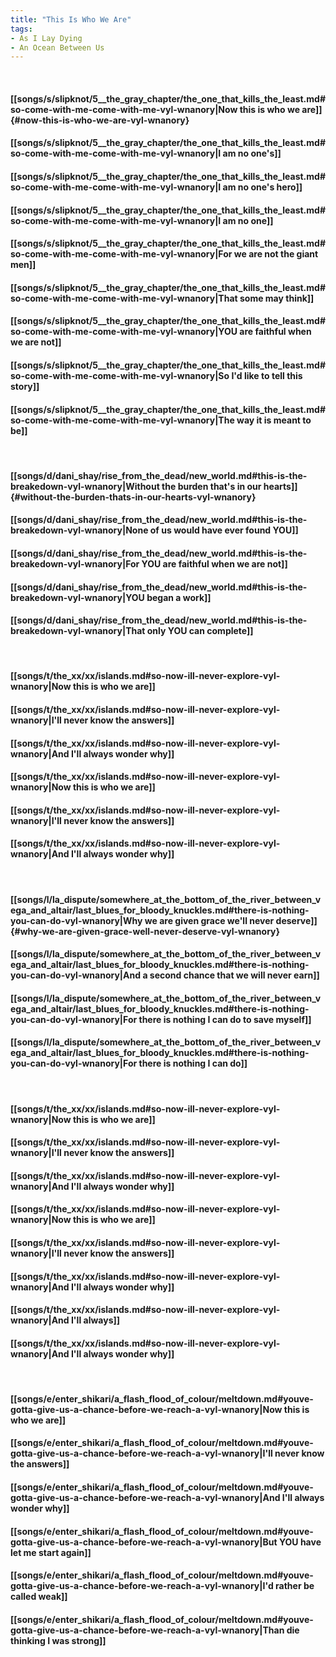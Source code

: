 ```yaml
---
title: "This Is Who We Are"
tags:
- As I Lay Dying
- An Ocean Between Us
---
```

&nbsp;
#### [[songs/s/slipknot/5__the_gray_chapter/the_one_that_kills_the_least.md#so-come-with-me-come-with-me-vyl-wnanory|Now this is who we are]] {#now-this-is-who-we-are-vyl-wnanory}
#### [[songs/s/slipknot/5__the_gray_chapter/the_one_that_kills_the_least.md#so-come-with-me-come-with-me-vyl-wnanory|I am no one's]]
#### [[songs/s/slipknot/5__the_gray_chapter/the_one_that_kills_the_least.md#so-come-with-me-come-with-me-vyl-wnanory|I am no one's hero]]
#### [[songs/s/slipknot/5__the_gray_chapter/the_one_that_kills_the_least.md#so-come-with-me-come-with-me-vyl-wnanory|I am no one]]
#### [[songs/s/slipknot/5__the_gray_chapter/the_one_that_kills_the_least.md#so-come-with-me-come-with-me-vyl-wnanory|For we are not the giant men]]
#### [[songs/s/slipknot/5__the_gray_chapter/the_one_that_kills_the_least.md#so-come-with-me-come-with-me-vyl-wnanory|That some may think]]
#### [[songs/s/slipknot/5__the_gray_chapter/the_one_that_kills_the_least.md#so-come-with-me-come-with-me-vyl-wnanory|YOU are faithful when we are not]]
#### [[songs/s/slipknot/5__the_gray_chapter/the_one_that_kills_the_least.md#so-come-with-me-come-with-me-vyl-wnanory|So I'd like to tell this story]]
#### [[songs/s/slipknot/5__the_gray_chapter/the_one_that_kills_the_least.md#so-come-with-me-come-with-me-vyl-wnanory|The way it is meant to be]]
&nbsp;
#### [[songs/d/dani_shay/rise_from_the_dead/new_world.md#this-is-the-breakedown-vyl-wnanory|Without the burden that's in our hearts]] {#without-the-burden-thats-in-our-hearts-vyl-wnanory}
#### [[songs/d/dani_shay/rise_from_the_dead/new_world.md#this-is-the-breakedown-vyl-wnanory|None of us would have ever found YOU]]
#### [[songs/d/dani_shay/rise_from_the_dead/new_world.md#this-is-the-breakedown-vyl-wnanory|For YOU are faithful when we are not]]
#### [[songs/d/dani_shay/rise_from_the_dead/new_world.md#this-is-the-breakedown-vyl-wnanory|YOU began a work]]
#### [[songs/d/dani_shay/rise_from_the_dead/new_world.md#this-is-the-breakedown-vyl-wnanory|That only YOU can complete]]
&nbsp;
#### [[songs/t/the_xx/xx/islands.md#so-now-ill-never-explore-vyl-wnanory|Now this is who we are]]
#### [[songs/t/the_xx/xx/islands.md#so-now-ill-never-explore-vyl-wnanory|I'll never know the answers]]
#### [[songs/t/the_xx/xx/islands.md#so-now-ill-never-explore-vyl-wnanory|And I'll always wonder why]]
#### [[songs/t/the_xx/xx/islands.md#so-now-ill-never-explore-vyl-wnanory|Now this is who we are]]
#### [[songs/t/the_xx/xx/islands.md#so-now-ill-never-explore-vyl-wnanory|I'll never know the answers]]
#### [[songs/t/the_xx/xx/islands.md#so-now-ill-never-explore-vyl-wnanory|And I'll always wonder why]]
&nbsp;
#### [[songs/l/la_dispute/somewhere_at_the_bottom_of_the_river_between_vega_and_altair/last_blues_for_bloody_knuckles.md#there-is-nothing-you-can-do-vyl-wnanory|Why we are given grace we'll never deserve]] {#why-we-are-given-grace-well-never-deserve-vyl-wnanory}
#### [[songs/l/la_dispute/somewhere_at_the_bottom_of_the_river_between_vega_and_altair/last_blues_for_bloody_knuckles.md#there-is-nothing-you-can-do-vyl-wnanory|And a second chance that we will never earn]]
#### [[songs/l/la_dispute/somewhere_at_the_bottom_of_the_river_between_vega_and_altair/last_blues_for_bloody_knuckles.md#there-is-nothing-you-can-do-vyl-wnanory|For there is nothing I can do to save myself]]
#### [[songs/l/la_dispute/somewhere_at_the_bottom_of_the_river_between_vega_and_altair/last_blues_for_bloody_knuckles.md#there-is-nothing-you-can-do-vyl-wnanory|For there is nothing I can do]]
&nbsp;
#### [[songs/t/the_xx/xx/islands.md#so-now-ill-never-explore-vyl-wnanory|Now this is who we are]]
#### [[songs/t/the_xx/xx/islands.md#so-now-ill-never-explore-vyl-wnanory|I'll never know the answers]]
#### [[songs/t/the_xx/xx/islands.md#so-now-ill-never-explore-vyl-wnanory|And I'll always wonder why]]
#### [[songs/t/the_xx/xx/islands.md#so-now-ill-never-explore-vyl-wnanory|Now this is who we are]]
#### [[songs/t/the_xx/xx/islands.md#so-now-ill-never-explore-vyl-wnanory|I'll never know the answers]]
#### [[songs/t/the_xx/xx/islands.md#so-now-ill-never-explore-vyl-wnanory|And I'll always wonder why]]
#### [[songs/t/the_xx/xx/islands.md#so-now-ill-never-explore-vyl-wnanory|And I'll always]]
#### [[songs/t/the_xx/xx/islands.md#so-now-ill-never-explore-vyl-wnanory|And I'll always wonder why]]
&nbsp;
#### [[songs/e/enter_shikari/a_flash_flood_of_colour/meltdown.md#youve-gotta-give-us-a-chance-before-we-reach-a-vyl-wnanory|Now this is who we are]]
#### [[songs/e/enter_shikari/a_flash_flood_of_colour/meltdown.md#youve-gotta-give-us-a-chance-before-we-reach-a-vyl-wnanory|I'll never know the answers]]
#### [[songs/e/enter_shikari/a_flash_flood_of_colour/meltdown.md#youve-gotta-give-us-a-chance-before-we-reach-a-vyl-wnanory|And I'll always wonder why]]
#### [[songs/e/enter_shikari/a_flash_flood_of_colour/meltdown.md#youve-gotta-give-us-a-chance-before-we-reach-a-vyl-wnanory|But YOU have let me start again]]
#### [[songs/e/enter_shikari/a_flash_flood_of_colour/meltdown.md#youve-gotta-give-us-a-chance-before-we-reach-a-vyl-wnanory|I'd rather be called weak]]
#### [[songs/e/enter_shikari/a_flash_flood_of_colour/meltdown.md#youve-gotta-give-us-a-chance-before-we-reach-a-vyl-wnanory|Than die thinking I was strong]]
